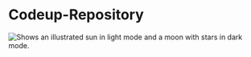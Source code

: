 # Codeup-Repository

<picture>
  <source media="(prefers-color-scheme: dark)" srcset="https://github.com/stanley-burke/Codeup-Repository/blob/main/decepti.jpeg">
  <source media="(prefers-color-scheme: light)" srcset="https://github.com/stanley-burke/Codeup-Repository/blob/main/decepti.jpeg">
  <img alt="Shows an illustrated sun in light mode and a moon with stars in dark mode." src="https://github.com/stanley-burke/Codeup-Repository/blob/main/decepti.jpeg">
</picture>
